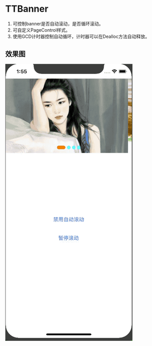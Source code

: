 # TTBanner
1. 可控制banner是否自动滚动，是否循环滚动。
2. 可自定义PageControl样式。
3. 使用GCD计时器控制自动循环，计时器可以在Dealloc方法自动释放。  
## 效果图
![Demo GIF](https://github.com/TTmrxb/TTBanner/blob/master/TTBanner/Demo/demo.gif)